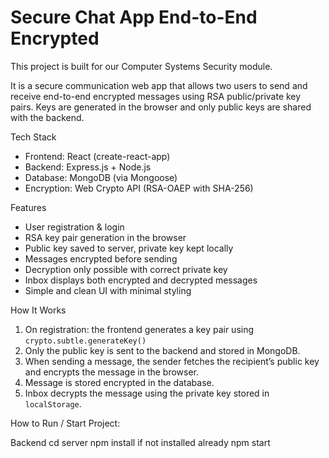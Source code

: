 # Secure Chat App End-to-End Encrypted 

This project is built for our Computer Systems Security module.

It is a secure communication web app that allows two users to send and receive end-to-end encrypted messages using RSA public/private key pairs. Keys are generated in the browser and only public keys are shared with the backend.


Tech Stack

- Frontend: React (create-react-app)
- Backend: Express.js + Node.js
- Database: MongoDB (via Mongoose)
- Encryption: Web Crypto API (RSA-OAEP with SHA-256)


Features

- User registration & login
- RSA key pair generation in the browser
- Public key saved to server, private key kept locally
- Messages encrypted before sending
- Decryption only possible with correct private key
- Inbox displays both encrypted and decrypted messages
- Simple and clean UI with minimal styling


How It Works

1. On registration: the frontend generates a key pair using `crypto.subtle.generateKey()`
2. Only the public key is sent to the backend and stored in MongoDB.
3. When sending a message, the sender fetches the recipient’s public key and encrypts the message in the browser.
4. Message is stored encrypted in the database.
5. Inbox decrypts the message using the private key stored in `localStorage`.


How to Run / Start Project: 

Backend
cd server
npm install if not installed already
npm start
